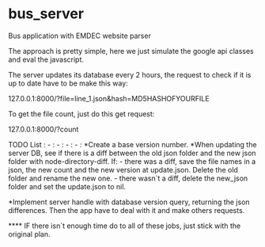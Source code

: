bus_server
==========

Bus application with EMDEC website parser

The approach is pretty simple, here we just simulate the google api classes and eval the javascript.

The server updates its database every 2 hours, the request to check if it is up to date have to be make this way:

127.0.0.1:8000/?file=line_1.json&hash=MD5HASHOFYOURFILE

To get the file count, just do this get request:

127.0.0.1:8000/?count


TODO List : - : - : - : - :
*Create a base version number.
*When updating the server DB, see if there is a diff between the old json folder
and the new json folder with node-directory-diff. If:
	- there was a diff, save the file names in a json, the new count and the new version at update.json. Delete the old folder and rename the new one.
	- there wasn`t a diff, delete the new_json folder and set the update.json to nil.

*Implement server handle with database version query, returning the json differences. Then the app have to deal with it and make others requests.

**** IF there isn`t enough time do to all of these jobs, just stick with the original plan.

